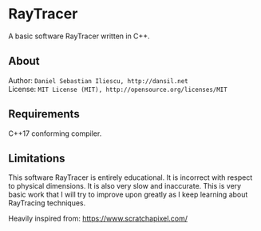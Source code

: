 RayTracer
================

A basic software RayTracer written in C++.

About
------------------

Author: `Daniel Sebastian Iliescu, http://dansil.net`  
License: `MIT License (MIT), http://opensource.org/licenses/MIT`  

Requirements
------------------

C++17 conforming compiler.

Limitations
------------------

This software RayTracer is entirely educational. It is incorrect with respect to physical dimensions. It is also very slow and inaccurate. This is very basic work that I will try to improve upon greatly as I keep learning about RayTracing techniques.

Heavily inspired from: https://www.scratchapixel.com/
